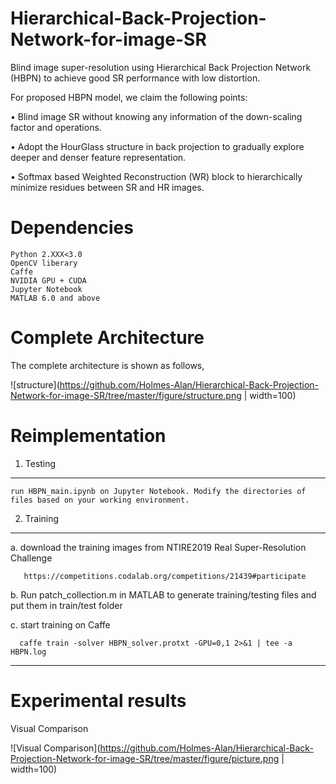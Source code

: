 # Hierarchical-Back-Projection-Network-for-image-SR
Blind image super-resolution using Hierarchical Back Projection Network (HBPN) to achieve good SR performance with low distortion.

For proposed HBPN model, we claim the following points:

• Blind image SR without knowing any information of the down-scaling factor and operations.

• Adopt the HourGlass structure in back projection to gradually explore deeper and denser feature representation.

• Softmax based Weighted Reconstruction (WR) block to hierarchically minimize residues between SR and HR images.

# Dependencies
    Python 2.XXX<3.0
    OpenCV liberary
    Caffe 
    NVIDIA GPU + CUDA
    Jupyter Notebook
    MATLAB 6.0 and above

# Complete Architecture
The complete architecture is shown as follows,

![structure](https://github.com/Holmes-Alan/Hierarchical-Back-Projection-Network-for-image-SR/tree/master/figure/structure.png | width=100)

# Reimplementation
1. Testing
---------------------------------------
    run HBPN_main.ipynb on Jupyter Notebook. Modify the directories of files based on your working environment.

2. Training
---------------------------
   a. download the training images from NTIRE2019 Real Super-Resolution Challenge
    
       https://competitions.codalab.org/competitions/21439#participate
   
   b. Run patch_collection.m in MATLAB to generate training/testing files and put them in train/test folder
   
   c. start training on Caffe
   
      caffe train -solver HBPN_solver.protxt -GPU=0,1 2>&1 | tee -a HBPN.log
      
---------------------------
  
# Experimental results

Visual Comparison

![Visual Comparison](https://github.com/Holmes-Alan/Hierarchical-Back-Projection-Network-for-image-SR/tree/master/figure/picture.png | width=100)
